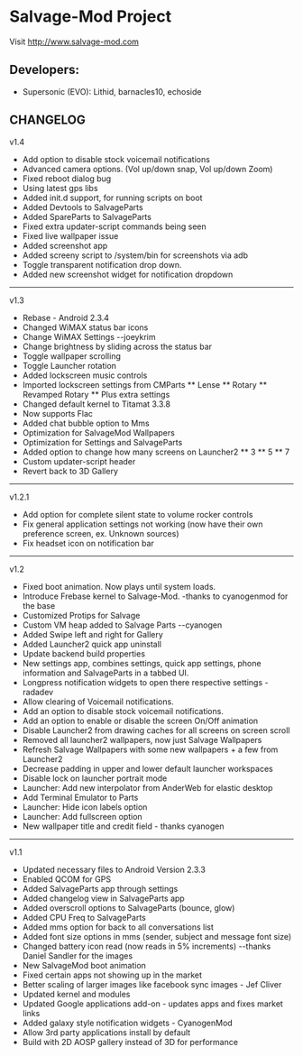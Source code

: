 Salvage-Mod Project
==============

Visit http://www.salvage-mod.com

Developers:
------------
* Supersonic (EVO): Lithid, barnacles10, echoside

CHANGELOG
------------
v1.4

* Add option to disable stock voicemail notifications
* Advanced camera options. (Vol up/down snap, Vol up/down Zoom)
* Fixed reboot dialog bug
* Using latest gps libs
* Added init.d support, for running scripts on boot
* Added Devtools to SalvageParts
* Added SpareParts to SalvageParts
* Fixed extra updater-script commands being seen
* Fixed live wallpaper issue
* Added screenshot app
* Added screeny script to /system/bin for screenshots via adb
* Toggle transparent notification drop down.
* Added new screenshot widget for notification dropdown

------------
v1.3

* Rebase - Android 2.3.4 
* Changed WiMAX status bar icons
* Change WiMAX Settings --joeykrim
* Change brightness by sliding across the status bar
* Toggle wallpaper scrolling
* Toggle Launcher rotation
* Added lockscreen music controls
* Imported lockscreen settings from CMParts
** Lense
** Rotary
** Revamped Rotary
** Plus extra settings
* Changed default kernel to Titamat 3.3.8
* Now supports Flac
* Added chat bubble option to Mms
* Optimization for SalvageMod Wallpapers
* Optimization for Settings and SalvageParts
* Added option to change how many screens on Launcher2
** 3
** 5
** 7
* Custom updater-script header
* Revert back to 3D Gallery


------------
v1.2.1

* Add option for complete silent state to volume rocker controls
* Fix general application settings not working (now have their own preference screen, ex. Unknown sources)
* Fix headset icon on notification bar

------------
v1.2

* Fixed boot animation. Now plays until system loads.
* Introduce Frebase kernel to Salvage-Mod. -thanks to cyanogenmod for the base
* Customized Protips for Salvage
* Custom VM heap added to Salvage Parts --cyanogen
* Added Swipe left and right for Gallery
* Added Launcher2 quick app uninstall
* Update backend build properties
* New settings app, combines settings, quick app settings, phone information and SalvageParts in a tabbed UI.
* Longpress notification widgets to open there respective settings - radadev
* Allow clearing of Voicemail notifications.
* Add an option to disable stock voicemail notifications.
* Add an option to enable or disable the screen On/Off animation
* Disable Launcher2 from drawing caches for all screens on screen scroll
* Removed all launcher2 wallpapers, now just Salvage Wallpapers
* Refresh Salvage Wallpapers with some new wallpapers + a few from Launcher2
* Decrease padding in upper and lower default launcher workspaces
* Disable lock on launcher portrait mode
* Launcher: Add new interpolator from AnderWeb for elastic desktop 
* Add Terminal Emulator to Parts
* Launcher: Hide icon labels option
* Launcher: Add fullscreen option
* New wallpaper title and credit field - thanks cyanogen

------------
v1.1

* Updated necessary files to Android Version 2.3.3
* Enabled QCOM for GPS
* Added SalvageParts app through settings
* Added changelog view in SalvageParts app
* Added overscroll options to SalvageParts (bounce, glow)
* Added CPU Freq to SalvageParts
* Added mms option for back to all conversations list
* Added font size options in mms (sender, subject and message font size)
* Changed battery icon read (now reads in 5% increments)  --thanks Daniel Sandler for the images
* New SalvageMod boot animation
* Fixed certain apps not showing up in the market
* Better scaling of larger images like facebook sync images - Jef Cliver 
* Updated kernel and modules
* Updated Google applications add-on - updates apps and fixes market links
* Added galaxy style notification widgets - CyanogenMod
* Allow 3rd party applications install by default
* Build with 2D AOSP gallery instead of 3D for performance
